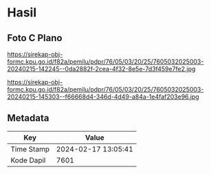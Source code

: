 # Hasil

## Foto C Plano

https://sirekap-obj-formc.kpu.go.id/f82a/pemilu/pdpr/76/05/03/20/25/7605032025003-20240215-142245--0da2882f-2cea-4f32-8e5e-7d3f459e7fe2.jpg

https://sirekap-obj-formc.kpu.go.id/f82a/pemilu/pdpr/76/05/03/20/25/7605032025003-20240215-145303--f66668d4-346d-4d49-a84a-1e4faf203e96.jpg


## Metadata

| Key        | Value               |
| ---------- | ------------------- |
| Time Stamp | 2024-02-17 13:05:41 |
| Kode Dapil | 7601                |



